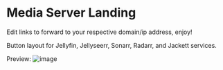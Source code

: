 # Media Server Landing

Edit links to forward to your respective domain/ip address, enjoy!

Button layout for Jellyfin, Jellyseerr, Sonarr, Radarr, and Jackett services.

Preview:
![image](https://github.com/Radmang/media-server-landing/assets/19223915/5e5b4956-93db-41b9-93cf-2c5616516b1d)

